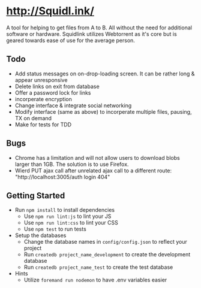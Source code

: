 # http://Squidl.ink/
A tool for helping to get files from A to B. All without the need for additional software or hardware. Squidlink utilizes Webtorrent as it's core but is geared towards ease of use for the average person.

## Todo
* Add status messages on on-drop-loading screen. It can be rather long & appear unresponsive
* Delete links on exit from database
* Offer a password lock for links
* incorperate encryption
* Change interface & integrate social networking
* Modify interface (same as above) to incorperate multiple files, pausing, TX on demand
* Make for tests for TDD

## Bugs
* Chrome has a limitation and will not allow users to download blobs larger than 1GB. The solution is to use Firefox.
* Wierd PUT ajax call after unrelated ajax call to a different route: "http://localhost:3005/auth login 404"

## Getting Started
* Run `npm install` to install dependencies
  * Use `npm run lint:js` to lint your JS
  * Use `npm run lint:css` to lint your CSS
  * Use `npm test` to run tests
* Setup the databases
  * Change the database names in `config/config.json` to reflect your project
  * Run `createdb project_name_development` to create the development database
  * Run `createdb project_name_test` to create the test database
* Hints
  * Utilize `foremand run nodemon` to have .env variables easier
